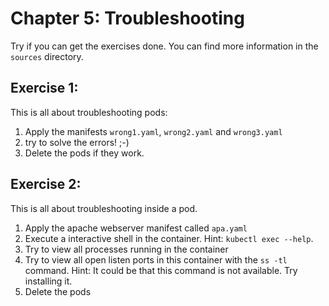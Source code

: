 # Chapter 5: Troubleshooting
Try if you can get the exercises done. You can find more information in the `sources` directory.

## Exercise 1:

This is all about troubleshooting pods:

1. Apply the manifests `wrong1.yaml`, `wrong2.yaml` and `wrong3.yaml`
2. try to solve the errors! ;-)
3. Delete the pods if they work.

## Exercise 2:

This is all about troubleshooting inside a pod.

1. Apply the apache webserver manifest called `apa.yaml`
2. Execute a interactive shell in the container. Hint: `kubectl exec --help`.
3. Try to view all processes running in the container
4. Try to view all open listen ports in this container with the `ss -tl` command. Hint: It could be that this command is not available. Try installing it.
5. Delete the pods

